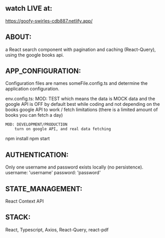 ## watch LIVE at:

https://goofy-swirles-cdb887.netlify.app/

## ABOUT:

a React search component with pagination and caching (React-Query), using the google books api.

## APP_CONFIGURATION:

Configuration files are names someFile.config.ts and determine the application configuration.

env.config.ts:
MOD: TEST
which means the data is MOCK data and the google API is OFF by default
best while coding and not depending on the books google API to work / fetch limitations (there is a limited amount
of books you can fetch a day)

    MOD: DEVELOPMENT/PRODUCTION
        turn on google API, and real data fetching

npm install
npm start

## AUTHENTICATION:

Only one username and password exists locally (no persistence).
username: 'username'
password: 'password'

## STATE_MANAGEMENT:

React Context API

## STACK:

React, Typescript, Axios, React-Query, react-pdf
